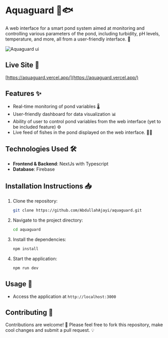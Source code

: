 # Aquaguard 🌊🐟

A web interface for a smart pond system aimed at monitoring and controlling various parameters of the pond, including turbidity, pH levels, temperature, and more, all from a user-friendly interface. 🌱

![Aquaguard ui](https://media.licdn.com/dms/image/v2/D4D22AQED2TIfr6vQtA/feedshare-shrink_1280/feedshare-shrink_1280/0/1728744063932?e=1732752000&v=beta&t=1ne3vPo3NcVhiFHYpmrYnovbvwM0i_fy9qvA70qW85Q)

## Live Site 🔗
[https://aquaguard.vercel.app/](https://aquaguard.vercel.app/)

## Features ✨

- Real-time monitoring of pond variables 🌡️
- User-friendly dashboard for data visualization 📊
- Ability of user to control pond variables from the web interface (yet to be included feature) ⚙️
- Live feed of fishes in the pond displayed on the web interface. 🎥🐠

## Technologies Used 🛠️

- **Frontend & Backend**: NextJs with Typescript
- **Database**: Firebase

## Installation Instructions 📥

1. Clone the repository:
   ```bash
   git clone https://github.com/AbdullahAjayi/aquaguard.git
   ```
2. Navigate to the project directory:
   ```bash
   cd aquaguard
   ```
3. Install the dependencies:
   ```bash
   npm install
   ```
4. Start the application:
   ```bash
   npm run dev
   ```

## Usage 🚀

- Access the application at `http://localhost:3000`

## Contributing 🤝

Contributions are welcome! 🚀 Please feel free to fork this repository, make cool changes and submit a pull request. 💡
